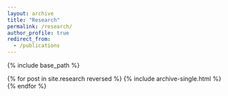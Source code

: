 ```yaml
---
layout: archive
title: "Research"
permalink: /research/
author_profile: true
redirect_from:
  - /publications
---
```


{% include base_path %}

{% for post in site.research reversed %}
  {% include archive-single.html %}
{% endfor %}
